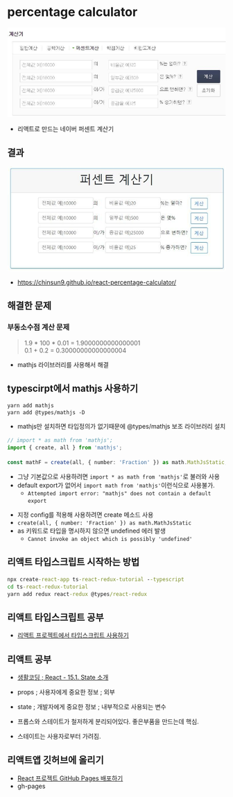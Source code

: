 # percentage calculator

[<img src="readmeRes/1.jpg">](https://search.naver.com/search.naver?query=%EB%84%A4%EC%9D%B4%EB%B2%84+%ED%8D%BC%EC%84%BC%ED%8A%B8+%EA%B3%84%EC%82%B0%EA%B8%B0)

- 리액트로 만드는 네이버 퍼센트 계산기

## 결과

[![결과](readmeRes/2.jpg)](https://chinsun9.github.io/react-percentage-calculator/)

- https://chinsun9.github.io/react-percentage-calculator/

## 해결한 문제

### 부동소수점 계산 문제

> 1.9 \* 100 \* 0.01 = 1.9000000000000001  
> 0.1 + 0.2 = 0.30000000000000004

- mathjs 라이브러리를 사용해서 해결

## typescirpt에서 mathjs 사용하기

```command
yarn add mathjs
yarn add @types/mathjs -D
```

- mathjs만 설치하면 타입정의가 없기때문에 @types/mathjs 보조 라이브러리 설치

```ts
// import * as math from 'mathjs';
import { create, all } from 'mathjs';

const mathF = create(all, { number: 'Fraction' }) as math.MathJsStatic;
```

- 그냥 기본값으로 사용하려면 `import * as math from 'mathjs'`로 불러와 사용
- default export가 없어서 `import math from 'mathjs'`이런식으로 사용불가.
  - `Attempted import error: "mathjs" does not contain a default export`

* 지정 config를 적용해 사용하려면 create 메소드 사용
* `create(all, { number: 'Fraction' }) as math.MathJsStatic`
* as 키워드로 타입을 명시하지 않으면 undefined 에러 발생
  - `Cannot invoke an object which is possibly 'undefined'`

## 리액트 타입스크립트 시작하는 방법

```cmd cmd
npx create-react-app ts-react-redux-tutorial --typescript
cd ts-react-redux-tutorial
yarn add redux react-redux @types/react-redux
```

## 리액트 타입스크립트 공부

- [리액트 프로젝트에서 타입스크립트 사용하기](https://velog.io/@velopert/using-react-with-typescript)

## 리액트 공부

- [생활코딩 ; React - 15.1. State 소개](https://youtu.be/rOpg2KUPW2M)

- props ; 사용자에게 중요한 정보 ; 외부
- state ; 개발자에게 중요한 정보 ; 내부적으로 사용되는 변수
- 프롭스와 스테이트가 철저하게 분리되어있다. 좋은부품을 만드는데 핵심.
- 스테이트는 사용자로부터 가려짐.

## 리액트앱 깃허브에 올리기

- [React 프로젝트 GitHub Pages 배포하기](https://velog.io/@byjihye/react-github-pages)
- gh-pages
